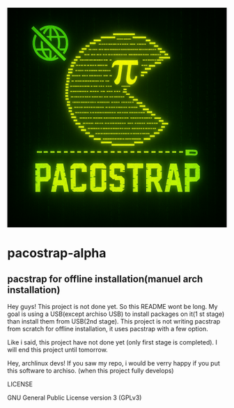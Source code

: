 ![pacostrap logo](pacostrap.png)

# pacostrap-alpha
## pacstrap for offline installation(manuel arch installation)

Hey guys!
This project is not done yet. So this README wont be long. 
My goal is using a USB(except archiso USB) to install packages on it(1 st stage) than install them from USB(2nd stage). 
This project is not writing pacstrap from scratch for offline installation, it uses pacstrap with a few option.

Like i said, this project have not done yet (only first stage is completed). I will end this project until tomorrow. 

Hey, archlinux devs! If you saw my repo, i would be verry happy if you put this software to archiso. (when this project fully develops)

LICENSE

GNU General Public License version 3 (GPLv3)
